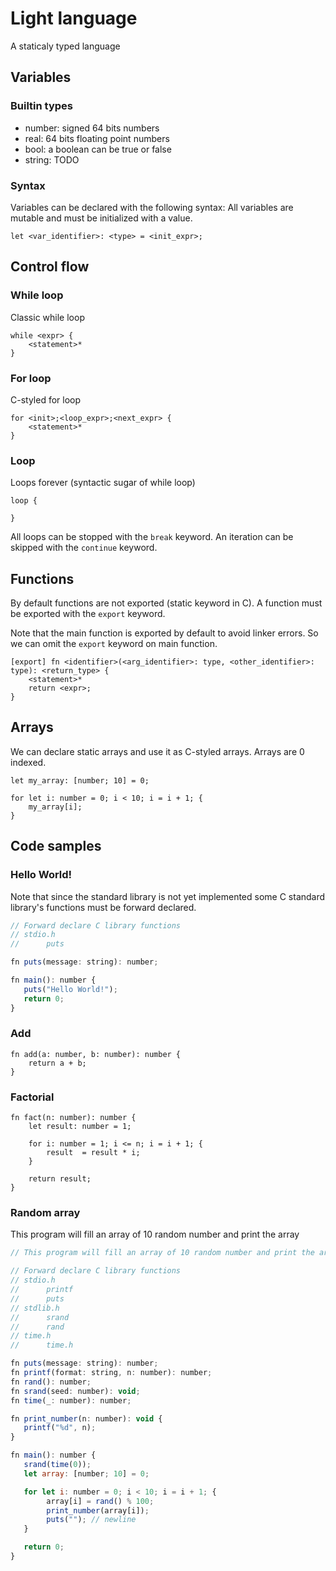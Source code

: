 # Light language
A staticaly typed language

## Variables
### Builtin types

* number: signed 64 bits numbers
* real: 64 bits floating point numbers
* bool: a boolean can be true or false
* string: TODO

### Syntax

Variables can be declared with the following syntax:
All variables are mutable and must be initialized with a value.

```
let <var_identifier>: <type> = <init_expr>;
```

## Control flow

### While loop

Classic while loop

```
while <expr> {
    <statement>*
}
```

### For loop
C-styled for loop

```
for <init>;<loop_expr>;<next_expr> {
    <statement>*
}
```

### Loop

Loops forever (syntactic sugar of while loop)

```
loop {

}
```

All loops can be stopped with the `break` keyword. An iteration can be skipped
with the `continue` keyword.

## Functions

By default functions are not exported (static keyword in C). A function must be
exported with the `export` keyword.

Note that the main function is exported by default to avoid linker
errors. So we can omit the `export` keyword on main function.

```
[export] fn <identifier>(<arg_identifier>: type, <other_identifier>: type): <return_type> {
    <statement>*
    return <expr>;
}

```

## Arrays

We can declare static arrays and use it as C-styled arrays. Arrays are 0 indexed.

```
let my_array: [number; 10] = 0;

for let i: number = 0; i < 10; i = i + 1; {
    my_array[i];
}
```

## Code samples

### Hello World!

Note that since the standard library is not yet implemented some C standard
library's functions must be forward declared.

``` js
// Forward declare C library functions
// stdio.h
//      puts

fn puts(message: string): number;

fn main(): number {
   puts("Hello World!");
   return 0;
}
```

### Add

```
fn add(a: number, b: number): number {
    return a + b;
}
```

### Factorial

```
fn fact(n: number): number {
    let result: number = 1;

    for i: number = 1; i <= n; i = i + 1; {
        result  = result * i;
    }

    return result;
}
```

### Random array
This program will fill an array of 10 random number and print the array

```js
// This program will fill an array of 10 random number and print the array

// Forward declare C library functions
// stdio.h
//      printf
//      puts
// stdlib.h
//      srand
//      rand
// time.h
//      time.h

fn puts(message: string): number;
fn printf(format: string, n: number): number;
fn rand(): number;
fn srand(seed: number): void;
fn time(_: number): number;

fn print_number(n: number): void {
   printf("%d", n);
}

fn main(): number {
   srand(time(0));
   let array: [number; 10] = 0;

   for let i: number = 0; i < 10; i = i + 1; {
        array[i] = rand() % 100;
        print_number(array[i]);
        puts(""); // newline
   }

   return 0;
}
```
